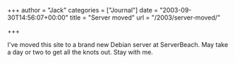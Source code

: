 +++
author = "Jack"
categories = ["Journal"]
date = "2003-09-30T14:56:07+00:00"
title = "Server moved"
url = "/2003/server-moved/"

+++

I've moved this site to a brand new Debian server at ServerBeach. May take a day or two to get all the knots out. Stay with me.